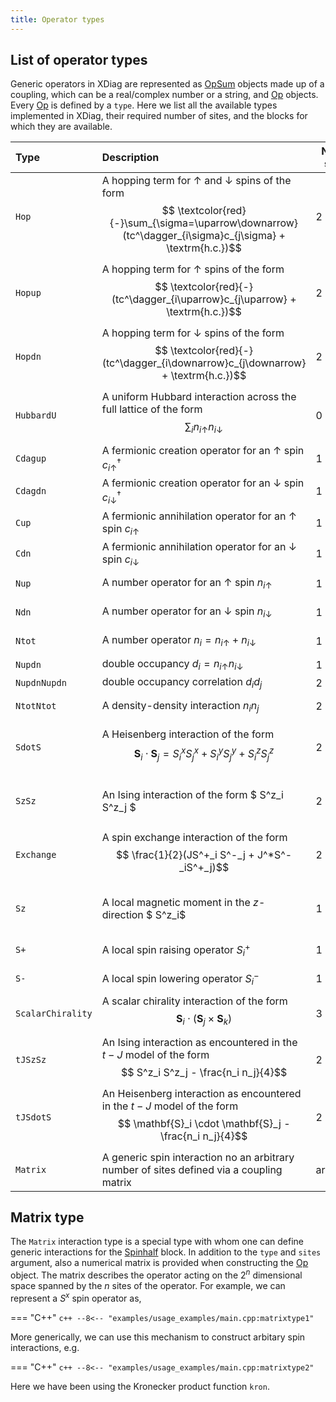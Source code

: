```yaml
---
title: Operator types
---
```


## List of operator types

Generic operators in XDiag are represented as [OpSum](opsum.md) objects made up of a coupling, which can be a real/complex number or a string, and [Op](op.md) objects. Every [Op](op.md) is defined by a `type`. Here we list all the available types implemented in XDiag, their required number of sites, and the blocks for which they are available.

| Type              | Description                                                                                                                                                                | No. of sites | Blocks                                                     |
|:------------------|:---------------------------------------------------------------------------------------------------------------------------------------------------------------------------|--------------|------------------------------------------------------------|
| `Hop`             | A hopping term for $\uparrow$ and $\downarrow$ spins of the form $$ \textcolor{red}{-}\sum_{\sigma=\uparrow\downarrow} (tc^\dagger_{i\sigma}c_{j\sigma} + \textrm{h.c.})$$ | 2            | tJ, Electron, tJDistributed                                |
| `Hopup`           | A hopping term for $\uparrow$ spins of the form $$ \textcolor{red}{-}(tc^\dagger_{i\uparrow}c_{j\uparrow} + \textrm{h.c.})$$                                               | 2            | tJ, Electron, tJDistributed                                |
| `Hopdn`           | A hopping term for $\downarrow$ spins of the form $$ \textcolor{red}{-}(tc^\dagger_{i\downarrow}c_{j\downarrow} + \textrm{h.c.})$$                                         | 2            | tJ, Electron, tJDistributed                                |
| `HubbardU`        | A uniform Hubbard interaction across the full lattice of the form $$ \sum_i n_{i\uparrow}n_{i\downarrow}$$                                                                 | 0            | Electron                                                   |
| `Cdagup`          | A fermionic creation operator for an $\uparrow$ spin $c^\dagger_{i\uparrow}$                                                                                               | 1            | tJ, Electron, tJDistributed                                |
| `Cdagdn`          | A fermionic creation operator for an $\downarrow$ spin $c^\dagger_{i\downarrow}$                                                                                           | 1            | tJ, Electron, tJDistributed                                |
| `Cup`             | A fermionic annihilation operator for an $\uparrow$ spin $c_{i\uparrow}$                                                                                                   | 1            | tJ, Electron, tJDistributed                                |
| `Cdn`             | A fermionic annihilation operator for an $\downarrow$ spin $c_{i\downarrow}$                                                                                               | 1            | tJ, Electron, tJDistributed                                |
| `Nup`             | A number operator for an $\uparrow$ spin $n_{i\uparrow}$                                                                                                                   | 1            | tJ, Electron, tJDistributed                                |
| `Ndn`             | A number operator for an $\downarrow$ spin $n_{i\downarrow}$                                                                                                               | 1            | tJ, Electron, tJDistributed                                |
| `Ntot`            | A number operator $n_i = n_{i\uparrow} + n_{i\downarrow}$                                                                                                                  | 1            | tJ, Electron, tJDistributed                                |
| `Nupdn`           | double occupancy $d_i = n_{i\uparrow} n_{i\downarrow}$                                                                                                                     | 1            | Electron                                                   |
| `NupdnNupdn`      | double occupancy correlation $d_id_j$                                                                                                                                      | 2            | Electron                                                   |
| `NtotNtot`        | A density-density interaction $n_i n_j$                                                                                                                                    | 2            | tJ, Electron, tJDistributed                                |
| `SdotS`           | A Heisenberg interaction of the form $$ \mathbf{S}_i \cdot \mathbf{S}_j = S^x_iS^x_j + S^y_iS^y_j + S^z_iS^z_j$$                                                           | 2            | Spinhalf, tJ, Electron, SpinhalfDistributed, tJDistributed |
| `SzSz`            | An Ising interaction of the form $ S^z_i S^z_j $                                                                                                                           | 2            | Spinhalf, tJ, Electron, SpinhalfDistributed, tJDistributed |
| `Exchange`        | A spin exchange interaction of the form $$ \frac{1}{2}(JS^+_i S^-_j + J^*S^-_iS^+_j)$$                                                                                     | 2            | Spinhalf, tJ, Electron, SpinhalfDistributed, tJDistributed |
| `Sz`              | A local magnetic moment in the $z$-direction $ S^z_i$                                                                                                                      | 1            | Spinhalf, tJ, Electron, SpinhalfDistributed, tJDistributed |
| `S+`              | A local spin raising operator $S^+_i$                                                                                                                                      | 1            | Spinhalf, SpinhalfDistributed                              |
| `S-`              | A local spin lowering operator $S^-_i$                                                                                                                                     | 1            | Spinhalf, SpinhalfDistributed                              |
| `ScalarChirality` | A scalar chirality interaction of the form $$ \mathbf{S}_i \cdot ( \mathbf{S}_j \times  \mathbf{S}_k)$$                                                                    | 3            | Spinhalf                                                   |
| `tJSzSz`          | An Ising interaction as encountered in the $t-J$ model of the form $$  S^z_i S^z_j - \frac{n_i n_j}{4}$$                                                                   | 2            | tJ, tJDistributed                                          |
| `tJSdotS`         | An Heisenberg  interaction as encountered in the $t-J$ model of the form $$  \mathbf{S}_i \cdot \mathbf{S}_j - \frac{n_i n_j}{4}$$                                         | 2            | tJ, tJDistributed                                          |
| `Matrix`          | A generic spin interaction no an arbitrary number of sites defined via a coupling matrix                                                                                   | arbitrary    | Spinhalf                                                   |


## Matrix type

The `Matrix` interaction type is a special type with whom one can define generic interactions for the [Spinhalf](../blocks/spinhalf.md) block. In addition to the `type` and `sites` argument, also a numerical matrix is provided when constructing the [Op](op.md) object. The matrix describes the operator acting on the $2^n$ dimensional space spanned by the $n$ sites of the operator. For example, we can represent a $S^x$ spin operator as,

=== "C++"
	```c++
	--8<-- "examples/usage_examples/main.cpp:matrixtype1"
	```
	
More generically, we can use this mechanism to construct arbitary spin interactions, e.g.	

=== "C++"
	```c++
	--8<-- "examples/usage_examples/main.cpp:matrixtype2"
	```

Here we have been using the Kronecker product function `kron`.

